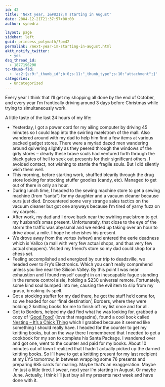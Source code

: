 ```yaml
---
id: 42
title: 'Next year, I&#8217;m starting in August'
date: 2004-12-21T21:37:57+00:00
author: synedra

layout: page
sidebar: left
guid: princess_polymath/?p=42
permalink: /next-year-im-starting-in-august.html
aktt_notify_twitter:
  - yes
dsq_thread_id:
  - 1877196290
tc-thumb-fld:
  - 'a:2:{s:9:"_thumb_id";b:0;s:11:"_thumb_type";s:10:"attachment";}'
categories:
  - Uncategorized
---
```

Every year I think that I&#8217;ll get my shopping all done by the end of October, and every year I&#8217;m frantically driving around 3 days before Christmas while trying to simultaneously work.
  
A little taste of the last 24 hours of my life:

  * Yesterday, I got a power cord for my ailing computer by driving 45 minutes so I could leap into the swirling maelstrom of the mall. Also wandered around with my dad to help him find a few items at various packed gadget stores. There were a myriad dazed men wandering around quivering slightly as they peered through the windows of the girly stores &#8211; clearly these brave souls had ventured forth through the black gates of hell to seek out presents for their significant others. I avoided contact, not wishing to startle the fragile souls. But I did silently wish them well.
  * This morning, before starting work, shuffled blearily through the drug store looking for stocking stuffer goodies (candy, etc). Managed to get out of there in only an hour.
  * During lunch time, I headed to the sewing machine store to get a sewing machine (from &#8220;santa&#8221;) for my daughter and a vacuum cleaner because ours just died. Encountered some very strange sales tactics on the vacuum cleaner but got one anyways because I&#8217;m tired of yarny fuzz on my carpets.
  * After work, my dad and I drove back near the swirling maelstrom to get my husband&#8217;s xmas present. Unfortunately, that close to the eye of the storm the traffic was abyssmal and we ended up taking over an hour to drive about a mile. I hope he cherishes his present.
  * We drove away from the vortex (whew) and entered the eerie deadness which is Vallco (a mall with very few actual shops, and thus very few actual shoppers). Visited my friend&#8217;s store so my dad could shop for a chess set.
  * Feeling accomplished and energized by our trip to deadsville, we headed over to Fry&#8217;s Electronics. Which you can&#8217;t really comprehend unless you live near the Silicon Valley. By this point I was near exhaustion and I found myself caught in an inescapable fugue standing in the remote control aisle, holding a $230 universal remote. Fortunately, some kind soul bumped into me, causing the evil item to slip from my grasp, breaking its spell.
  * Got a stocking stuffer for my dad there, he got the stuff he&#8217;d come for, so we headed for our &#8216;final destination&#8217;, Borders, where they were holding 2 knitting books for me to finish off my list once and for all.
  * Got to Borders, helped my dad find what he was looking for, grabbed a copy of &#8216;[Good Food&#8217;](http://www.bbcmagazines.com/goodfood/) (love that magazine), found a cool book called [Nesting &#8211; It&#8217;s a Chick Thing](http://www.amazon.com/exec/obidos/redirect?tag=domestigirl-20&path=tg%2Fdetail%2F-%2F0761131604%2Fqid%3D1103694621%2Fsr%3D1-3%2Fref%3Dsr_1_3%3Fv%3Dglance%26s%3Dbooks) which I grabbed because it seemed like something I should really have. I headed for the counter to get my knitting books, but on the way there I remembered that I needed to get a cookbook for my son to complete his Santa Package. I wandered over and got one, went to the counter and paid for my books. About 10 minutes out of town I realized that I hadn&#8217;t actually picked up the darned knitting books. So I&#8217;ll have to get a knitting present for my last recipient at my LYS tomorrow, in between wrapping some 76 presents and preparing 685 cards for mailing. Maybe that&#8217;s an exaggeration. Maybe I&#8217;m just a little tired. I swear, next year I&#8217;m starting in August. Or maybe June. Actually, I think I&#8217;ll just buy all my presents next week and have done with it. </ul>